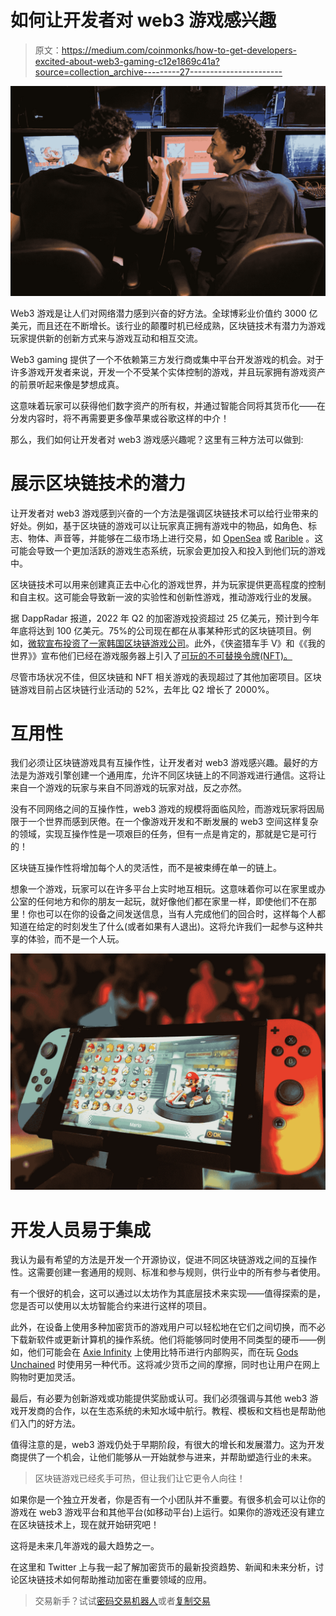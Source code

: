 # 如何让开发者对 web3 游戏感兴趣

> 原文：<https://medium.com/coinmonks/how-to-get-developers-excited-about-web3-gaming-c12e1869c41a?source=collection_archive---------27----------------------->

![](img/195b6ce34ad99d954399c17fc9dad207.png)

Web3 游戏是让人们对网络潜力感到兴奋的好方法。全球博彩业价值约 3000 亿美元，而且还在不断增长。该行业的颠覆时机已经成熟，区块链技术有潜力为游戏玩家提供新的创新方式来与游戏互动和相互交流。

Web3 gaming 提供了一个不依赖第三方发行商或集中平台开发游戏的机会。对于许多游戏开发者来说，开发一个不受某个实体控制的游戏，并且玩家拥有游戏资产的前景听起来像是梦想成真。

这意味着玩家可以获得他们数字资产的所有权，并通过智能合同将其货币化——在分发内容时，将不再需要更多像苹果或谷歌这样的中介！

那么，我们如何让开发者对 web3 游戏感兴趣呢？这里有三种方法可以做到:

# 展示区块链技术的潜力

让开发者对 web3 游戏感到兴奋的一个方法是强调区块链技术可以给行业带来的好处。例如，基于区块链的游戏可以让玩家真正拥有游戏中的物品，如角色、标志、物体、声音等，并能够在二级市场上进行交易，如 [OpenSea](https://opensea.io/) 或 [Rarible](https://rarible.com/) 。这可能会导致一个更加活跃的游戏生态系统，玩家会更加投入和投入到他们玩的游戏中。

区块链技术可以用来创建真正去中心化的游戏世界，并为玩家提供更高程度的控制和自主权。这可能会导致新一波的实验性和创新性游戏，推动游戏行业的发展。

据 DappRadar 报道，2022 年 Q2 的加密游戏投资超过 25 亿美元，预计到今年年底将达到 100 亿美元。75%的公司现在都在从事某种形式的区块链项目。例如，[微软宣布投资了一家韩国区块链游戏公司](https://www.gamespot.com/articles/microsoft-buys-into-korean-blockchain-game-company/1100-6508859/)。此外，《侠盗猎车手 V》和《《我的世界》》宣布他们已经在游戏服务器上引入了[可玩的不可替换令牌(NFT)。](https://venturebeat.com/games/mymetaverse-and-enjin-bring-playable-nfts-to-grand-theft-auto-v-and-minecraft-servers/)

尽管市场状况不佳，但区块链和 NFT 相关游戏的表现超过了其他加密项目。区块链游戏目前占区块链行业活动的 52%，去年比 Q2 增长了 2000%。

# 互用性

我们必须让区块链游戏具有互操作性，让开发者对 web3 游戏感兴趣。最好的方法是为游戏引擎创建一个通用库，允许不同区块链上的不同游戏进行通信。这将让来自一个游戏的玩家与来自不同游戏的玩家对战，反之亦然。

没有不同网络之间的互操作性，web3 游戏的规模将面临风险，而游戏玩家将因局限于一个世界而感到厌倦。在一个像游戏开发和不断发展的 web3 空间这样复杂的领域，实现互操作性是一项艰巨的任务，但有一点是肯定的，那就是它是可行的！

区块链互操作性将增加每个人的灵活性，而不是被束缚在单一的链上。

想象一个游戏，玩家可以在许多平台上实时地互相玩。这意味着你可以在家里或办公室的任何地方和你的朋友一起玩，就好像他们都在家里一样，即使他们不在那里！你也可以在你的设备之间发送信息，当有人完成他们的回合时，这样每个人都知道在给定的时刻发生了什么(或者如果有人退出)。这将允许我们一起参与这种共享的体验，而不是一个人玩。

![](img/b67d817e56b48888f38be8798b95a606.png)

# 开发人员易于集成

我认为最有希望的方法是开发一个开源协议，促进不同区块链游戏之间的互操作性。这需要创建一套通用的规则、标准和参与规则，供行业中的所有参与者使用。

有一个很好的机会，这可以通过以太坊作为其底层技术来实现——值得探索的是，您是否可以使用以太坊智能合约来进行这样的项目。

此外，在设备上使用多种加密货币的游戏用户可以轻松地在它们之间切换，而不必下载新软件或更新计算机的操作系统。他们将能够同时使用不同类型的硬币——例如，他们可能会在 [Axie Infinity](https://axieinfinity.com/) 上使用比特币进行内部购买，而在玩 [Gods Unchained](https://godsunchained.com/) 时使用另一种代币。这将减少货币之间的摩擦，同时也让用户在网上购物时更加灵活。

最后，有必要为创新游戏或功能提供奖励或认可。我们必须强调与其他 web3 游戏开发商的合作，以在生态系统的未知水域中航行。教程、模板和文档也是帮助他们入门的好方法。

值得注意的是，web3 游戏仍处于早期阶段，有很大的增长和发展潜力。这为开发商提供了一个机会，让他们能够从一开始就参与进来，并帮助塑造行业的未来。

> 区块链游戏已经炙手可热，但让我们让它更令人向往！

如果你是一个独立开发者，你是否有一个小团队并不重要。有很多机会可以让你的游戏在 web3 游戏平台和其他平台(如移动平台)上运行。如果你的游戏还没有建立在区块链技术上，现在就开始研究吧！

这将是未来几年游戏的最大趋势之一。

在这里和 Twitter 上与我一起了解加密货币的最新投资趋势、新闻和未来分析，讨论区块链技术如何帮助推动加密在重要领域的应用。

> 交易新手？试试[密码交易机器人](/coinmonks/crypto-trading-bot-c2ffce8acb2a)或者[复制交易](/coinmonks/top-10-crypto-copy-trading-platforms-for-beginners-d0c37c7d698c)
